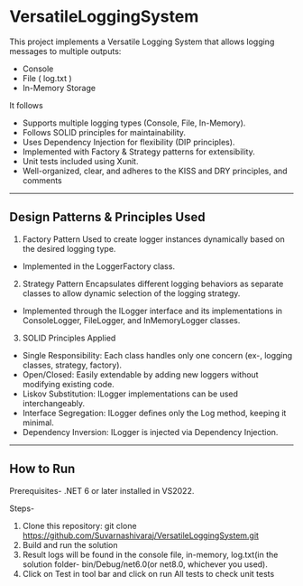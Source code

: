 # VersatileLoggingSystem

This project implements a Versatile Logging System that allows logging messages to multiple outputs:
- Console
- File ( log.txt )
- In-Memory Storage  

It follows 
- Supports multiple logging types (Console, File, In-Memory).  
- Follows SOLID principles for maintainability.  
- Uses Dependency Injection for flexibility (DIP principles).  
- Implemented with Factory & Strategy patterns for extensibility.  
- Unit tests included using Xunit.
- Well-organized, clear, and adheres to the KISS and DRY principles, and comments
---

## Design Patterns & Principles Used
1. Factory Pattern
Used to create logger instances dynamically based on the desired logging type.  
- Implemented in the LoggerFactory class.  

2. Strategy Pattern
Encapsulates different logging behaviors as separate classes to allow dynamic selection of the logging strategy.  
- Implemented through the ILogger interface and its implementations in ConsoleLogger, FileLogger, and InMemoryLogger classes.  

3. SOLID Principles Applied
- Single Responsibility: Each class handles only one concern (ex-, logging classes, strategy, factory).  
- Open/Closed: Easily extendable by adding new loggers without modifying existing code.  
- Liskov Substitution: ILogger implementations can be used interchangeably.  
- Interface Segregation: ILogger defines only the Log method, keeping it minimal.  
- Dependency Inversion: ILogger is injected via Dependency Injection.  

---
## How to Run
Prerequisites-
.NET 6 or later installed in VS2022.

Steps-
1. Clone this repository:
   git clone https://github.com/Suvarnashivaraj/VersatileLoggingSystem.git 
2. Build and run the solution
3. Result logs will be found in the console file, in-memory, log.txt(in the solution folder- bin/Debug/net6.0(or net8.0, whichever you used).
4. Click on Test in tool bar and click on run All tests to check unit tests
